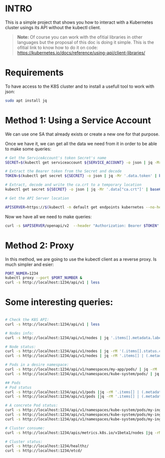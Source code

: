 **INTRO**
=========

This is a simple project that shows you how to interact with a Kubernetes cluster usings its API without the kubectl client.

> **Note:** Of course you can work with the ofitial libraries in other languages but the proposal of this doc is doing it simple.
> This is the ofitial link to know how to do it on code: https://kubernetes.io/docs/reference/using-api/client-libraries/

Requirements
=========

To have access to the K8S cluster and to install a usefull tool to work with json:

```bash
sudo apt install jq
```

Method 1: Using a Service Account
========

We can use one SA that already exists or create a new one for that purpose.

Once we have it, we can get all the data we need from it in order to be able to make some queries:

```bash
# Get the ServiceAccount's token Secret's name
SECRET=$(kubectl get serviceaccount ${SERVICE_ACCOUNT} -o json | jq -Mr '.secrets[].name | select(contains("token"))')

# Extract the Bearer token from the Secret and decode
TOKEN=$(kubectl get secret ${SECRET} -o json | jq -Mr '.data.token' | base64 -d)

# Extract, decode and write the ca.crt to a temporary location
kubectl get secret ${SECRET} -o json | jq -Mr '.data["ca.crt"]' | base64 -d > /tmp/ca.crt

# Get the API Server location

APISERVER=https://$(kubectl -n default get endpoints kubernetes --no-headers | awk '{ print $2 }')

```

Now we have all we need to make queries:

```bash
curl -s $APISERVER/openapi/v2  --header "Authorization: Bearer $TOKEN" --cacert /tmp/ca.crt | less
```

Method 2: Proxy
=========

In this method, we are going to use the kubectl client as a reverse proxy. Is much simpler and esier:

```bash
PORT_NUMER=1234
kubectl proxy --port $PORT_NUMBER &
curl -s http://localhost:1234/api/v1 | less
```

Some interesting queries:
==================

```bash

# Check the K8S API:
curl -s http://localhost:1234/api/v1 | less

# Nodes info:
curl -s http://localhost:1234/api/v1/nodes | jq '.items[].metadata.labels'

# Node status:
curl -s http://localhost:1234/api/v1/nodes | jq -rM '(.items[].status.conditions[3].type)'
curl -s http://localhost:1234/api/v1/nodes | jq -rM '.items[] | (.metadata.name) + " " + (.status.conditions[3].type)'

# Pods in a desire namespace:
curl -s http://localhost:1234/api/v1/namespaces/my-app/pods/ | jq -rM '.items[].metadata.name'
curl -s http://localhost:1234/api/v1/namespaces/kube-system/pods/ | jq -rM '.items[].metadata.name'

## Pods
# Pod status
curl -s http://localhost:1234/api/v1/pods |jq -rM '.items[] | (.metadata.name) + " " + (.status.phase)'
curl -s http://localhost:1234/api/v1/pods |jq -rM '.items[] | (.metadata.name) + " " + (.status.phase) + " Reinicios: " + (.status.containerStatuses[0].restartCount|tostring)'

# A concrete Pod status:
curl -s http://localhost:1234/api/v1/namespaces/kube-system/pods/my-ingress-pod
curl -s http://localhost:1234/api/v1/namespaces/kube-system/pods/my-ingress-pod |jq -rM '(.status.containerStatuses[0].restartCount)'
curl -s http://localhost:1234/api/v1/namespaces/kube-system/pods/my-ingress-pod |jq -rM '(.metadata.name) + " " + (.status.phase) + " Reinicios: " + (.status.containerStatuses[0].restartCount|tostring)'

# Cluster consume:
curl -s http://localhost:1234/apis/metrics.k8s.io/v1beta1/nodes |jq -rM '.items[]| (.metadata.name) + "  Uso CPU --> " + (.usage.cpu) + "  Uso Memoria --> " + (.usage.memory)'

# Cluster status:
curl -s http://localhost:1234/healthz/
curl -s http://localhost:1234/etcd/
